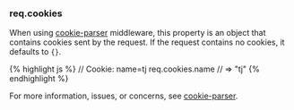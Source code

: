 <h3 id='req.cookies'>req.cookies</h3>

When using [cookie-parser](https://www.npmjs.com/package/cookie-parser) middleware, this property is an object that
contains cookies sent by the request.  If the request contains no cookies, it defaults to `{}`.

{% highlight js %}
// Cookie: name=tj
req.cookies.name
// => "tj"
{% endhighlight %}

For more information, issues, or concerns, see [cookie-parser](https://github.com/expressjs/cookie-parser).
